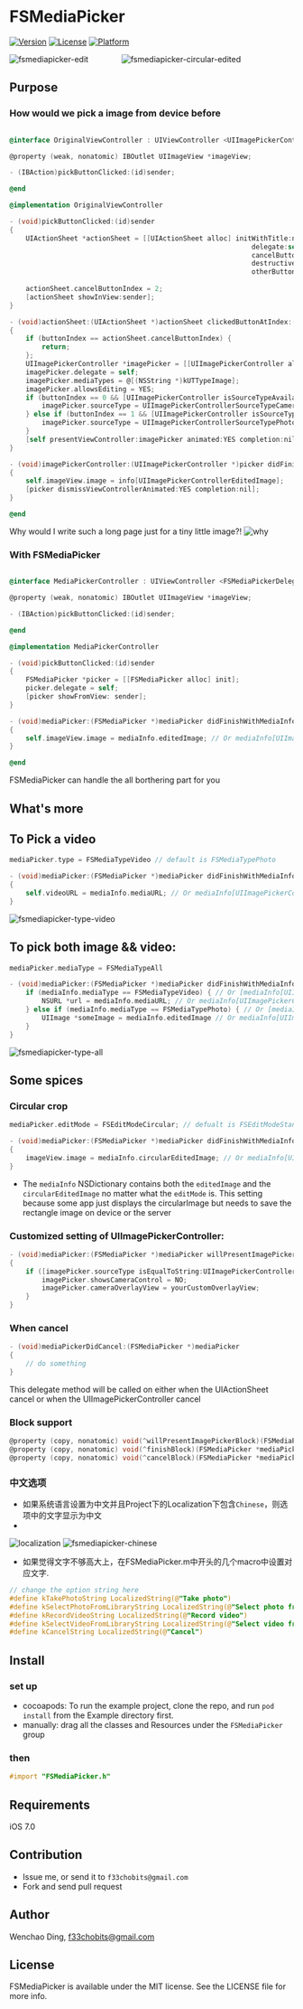 # FSMediaPicker

[![Version](https://img.shields.io/cocoapods/v/FSMediaPicker.svg?style=flat)](http://cocoadocs.org/docsets/FSMediaPicker)
[![License](https://img.shields.io/cocoapods/l/FSMediaPicker.svg?style=flat)](http://cocoadocs.org/docsets/FSMediaPicker)
[![Platform](https://img.shields.io/cocoapods/p/FSMediaPicker.svg?style=flat)](http://cocoadocs.org/docsets/FSMediaPicker)

![fsmediapicker-edit](https://cloud.githubusercontent.com/assets/5186464/6525012/1544d590-c43b-11e4-8ed2-8cf8eef14009.gif)  &nbsp;&nbsp;&nbsp;&nbsp;&nbsp;&nbsp;&nbsp;&nbsp;&nbsp;&nbsp;&nbsp;&nbsp;&nbsp; ![fsmediapicker-circular-edited](https://cloud.githubusercontent.com/assets/5186464/6524931/11bfd51a-c43a-11e4-8197-ced99a29df69.gif)

## Purpose

### How would we pick a image from device before

```objective-c

@interface OriginalViewController : UIViewController <UIImagePickerControllerDelegate,UINavigationControllerDelegate,UIActionSheetDelegate>

@property (weak, nonatomic) IBOutlet UIImageView *imageView;

- (IBAction)pickButtonClicked:(id)sender;

@end

@implementation OriginalViewController

- (void)pickButtonClicked:(id)sender
{
    UIActionSheet *actionSheet = [[UIActionSheet alloc] initWithTitle:nil 
                                                            delegate:self 
                                                            cancelButtonTitle:@"Cancel" 
                                                            destructiveButtonTitle:nil 
                                                            otherButtonTitles:@"Take photo",
                                                                              @"Select photo from camera", nil];
    actionSheet.cancelButtonIndex = 2;
    [actionSheet showInView:sender];
}

- (void)actionSheet:(UIActionSheet *)actionSheet clickedButtonAtIndex:(NSInteger)buttonIndex
{
    if (buttonIndex == actionSheet.cancelButtonIndex) {
        return;
    };
    UIImagePickerController *imagePicker = [[UIImagePickerController alloc] init];
    imagePicker.delegate = self;
    imagePicker.mediaTypes = @[(NSString *)kUTTypeImage];
    imagePicker.allowsEditing = YES;
    if (buttonIndex == 0 && [UIImagePickerController isSourceTypeAvailable:UIImagePickerControllerSourceTypeCamera]) {
        imagePicker.sourceType = UIImagePickerControllerSourceTypeCamera;
    } else if (buttonIndex == 1 && [UIImagePickerController isSourceTypeAvailable:UIImagePickerControllerSourceTypePhotoLibrary]) {
        imagePicker.sourceType = UIImagePickerControllerSourceTypePhotoLibrary;
    }
    [self presentViewController:imagePicker animated:YES completion:nil];
}

- (void)imagePickerController:(UIImagePickerController *)picker didFinishPickingMediaWithInfo:(NSDictionary *)info
{
    self.imageView.image = info[UIImagePickerControllerEditedImage];
    [picker dismissViewControllerAnimated:YES completion:nil];
}

@end
```

Why would I write such a long page just for a tiny little image?!
![why](http://cdn1.raywenderlich.com/wp-content/uploads/2012/09/Rage-why.png)

### With FSMediaPicker

```objective-c

@interface MediaPickerController : UIViewController <FSMediaPickerDelegate>

@property (weak, nonatomic) IBOutlet UIImageView *imageView;

- (IBAction)pickButtonClicked:(id)sender;

@end

@implementation MediaPickerController

- (void)pickButtonClicked:(id)sender
{
    FSMediaPicker *picker = [[FSMediaPicker alloc] init];
    picker.delegate = self;
    [picker showFromView: sender];
}

- (void)mediaPicker:(FSMediaPicker *)mediaPicker didFinishWithMediaInfo:(NSDictionary *)mediaInfo
{
    self.imageView.image = mediaInfo.editedImage; // Or mediaInfo[UIImagePickerControllerEditedImage]
}

@end
```

FSMediaPicker can handle the all borthering part for you


## What's more

## To Pick a video

```objective-c
mediaPicker.type = FSMediaTypeVideo // default is FSMediaTypePhoto

- (void)mediaPicker:(FSMediaPicker *)mediaPicker didFinishWithMediaInfo:(NSDictionary *)mediaInfo
{
    self.videoURL = mediaInfo.mediaURL; // Or mediaInfo[UIImagePickerControllerMediaURL]
}
```

![fsmediapicker-type-video](https://cloud.githubusercontent.com/assets/5186464/6525055/b20b75be-c43b-11e4-93eb-a0297157dd79.png)

## To pick both image && video:
```objective-c
mediaPicker.mediaType = FSMediaTypeAll

- (void)mediaPicker:(FSMediaPicker *)mediaPicker didFinishWithMediaInfo:(NSDictionary *)mediaInfo
    if (mediaInfo.mediaType == FSMediaTypeVideo) { // Or [mediaInfo[UIImagePickerControllerMediaType] isEqualToString:(NSString)kUTTypeMovie];
        NSURL *url = mediaInfo.mediaURL; // Or mediaInfo[UIImagePickerControllerMediaURL]
    } else if (mediaInfo.mediaType == FSMediaTypePhoto) { // Or [mediaInfo[UIImagePickerControllerMediaType] isEqualToString:(NSString)kUTTypeImage];
        UIImage *someImage = mediaInfo.editedImage // Or mediaInfo[UIImagePickerControllerEditedImage]
    }
}
```

![fsmediapicker-type-all](https://cloud.githubusercontent.com/assets/5186464/6525058/bc2e6736-c43b-11e4-811c-5d3f3ba82e26.png)

## Some spices

### Circular crop
```objective-c
mediaPicker.editMode = FSEditModeCircular; // defualt is FSEditModeStandard

- (void)mediaPicker:(FSMediaPicker *)mediaPicker didFinishWithMediaInfo:(NSDictionary *)mediaInfo
{
    imageView.image = mediaInfo.circularEditedImage; // Or mediaInfo[UIImagePickerControllerCircularEditedImage]
}
```

* The `mediaInfo` NSDictionary contains both the `editedImage` and the `circularEditedImage` no matter what the `editMode` is. This setting because some app just displays the circularImage but needs to save the rectangle image on device or the server

### Customized setting of UIImagePickerController:

```objective-c
- (void)mediaPicker:(FSMediaPicker *)mediaPicker willPresentImagePickerController:(UIImagePickerController *)imagePicker
{
    if ([imagePicker.sourceType isEqualToString:UIImagePickerControllerSourceTypeCamera]) {
        imagePicker.showsCameraControl = NO;
        imagePicker.cameraOverlayView = yourCustomOverlayView;
    }
}
```

### When cancel

```objective-c
- (void)mediaPickerDidCancel:(FSMediaPicker *)mediaPicker
{
    // do something
}
```
This delegate method will be called on either when the UIActionSheet cancel or when the UIImagePickerController cancel

### Block support

```objective-c
@property (copy, nonatomic) void(^willPresentImagePickerBlock)(FSMediaPicker *mediaPicker, UIImagePickerController *imagePicker);
@property (copy, nonatomic) void(^finishBlock)(FSMediaPicker *mediaPicker, NSDictionary *mediaInfo);
@property (copy, nonatomic) void(^cancelBlock)(FSMediaPicker *mediaPicker);
```

### 中文选项
* 如果系统语言设置为中文并且Project下的Localization下包含`Chinese`，则选项中的文字显示为中文
* 
![localization](https://cloud.githubusercontent.com/assets/5186464/6525144/dba46592-c43c-11e4-8115-d4f17e382d43.png)
![fsmediapicker-chinese](https://cloud.githubusercontent.com/assets/5186464/6525153/0de85dec-c43d-11e4-9b73-298bd2fa9b9a.png)

* 如果觉得文字不够高大上，在FSMediaPicker.m中开头的几个macro中设置对应文字. 

```objective-c
// change the option string here
#define kTakePhotoString LocalizedString(@"Take photo")
#define kSelectPhotoFromLibraryString LocalizedString(@"Select photo from photo library")
#define kRecordVideoString LocalizedString(@"Record video")
#define kSelectVideoFromLibraryString LocalizedString(@"Select video from photo library")
#define kCancelString LocalizedString(@"Cancel")
```

## Install

### set up

* cocoapods: To run the example project, clone the repo, and run `pod install` from the Example directory first.
* manually: drag all the classes and Resources under the `FSMediaPicker` group  

### then

```objective-c
#import "FSMediaPicker.h"
```

## Requirements

iOS 7.0

## Contribution

* Issue me, or send it to `f33chobits@gmail.com`
* Fork and send pull request

## Author

Wenchao Ding, f33chobits@gmail.com

## License

FSMediaPicker is available under the MIT license. See the LICENSE file for more info.

